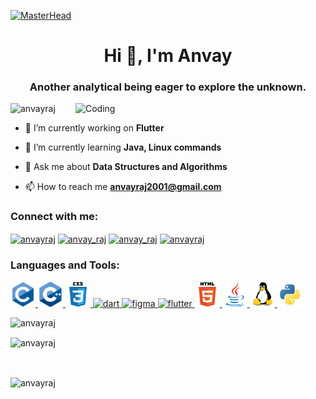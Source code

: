 [![MasterHead](https://img.freepik.com/free-vector/night-ocean-landscape-full-moon-stars-shine_107791-7397.jpg?t=st=1657647845~exp=1657648445~hmac=99dc4e94c1dce561e47c2c03889e770d0f22cb400fb4c77404e2997b34005a81&w=1060)](https://www.linkedin.com/in/anvayraj/)
<h1 align="center">Hi 👋, I'm Anvay</h1>
<h3 align="center">Another analytical being eager to explore the unknown.</h3>
<img align="right" alt="Coding" width="400" src="https://media3.giphy.com/media/qgQUggAC3Pfv687qPC/giphy.gif">

<p align="left"> <img src="https://komarev.com/ghpvc/?username=anvayraj&label=Profile%20views&color=0e75b6&style=flat" alt="anvayraj" /> </p>

- 🔭 I’m currently working on **Flutter**

- 🌱 I’m currently learning **Java, Linux commands**

- 💬 Ask me about **Data Structures and Algorithms**

- 📫 How to reach me **anvayraj2001@gmail.com**

<h3 align="left">Connect with me:</h3>
<p align="left">
<a href="https://linkedin.com/in/anvayraj" target="blank"><img align="center" src="https://raw.githubusercontent.com/rahuldkjain/github-profile-readme-generator/master/src/images/icons/Social/linked-in-alt.svg" alt="anvayraj" height="30" width="40" /></a>
<a href="https://www.codechef.com/users/anvay_raj" target="blank"><img align="center" src="https://cdn.jsdelivr.net/npm/simple-icons@3.1.0/icons/codechef.svg" alt="anvay_raj" height="30" width="40" /></a>
<a href="https://codeforces.com/profile/anvay_raj" target="blank"><img align="center" src="https://raw.githubusercontent.com/rahuldkjain/github-profile-readme-generator/master/src/images/icons/Social/codeforces.svg" alt="anvay_raj" height="30" width="40" /></a>
<a href="https://www.leetcode.com/anvayraj" target="blank"><img align="center" src="https://raw.githubusercontent.com/rahuldkjain/github-profile-readme-generator/master/src/images/icons/Social/leet-code.svg" alt="anvayraj" height="30" width="40" /></a>
</p>

<h3 align="left">Languages and Tools:</h3>
<p align="left"> <a href="https://www.cprogramming.com/" target="_blank" rel="noreferrer"> <img src="https://raw.githubusercontent.com/devicons/devicon/master/icons/c/c-original.svg" alt="c" width="40" height="40"/> </a> <a href="https://www.w3schools.com/cpp/" target="_blank" rel="noreferrer"> <img src="https://raw.githubusercontent.com/devicons/devicon/master/icons/cplusplus/cplusplus-original.svg" alt="cplusplus" width="40" height="40"/> </a> <a href="https://www.w3schools.com/css/" target="_blank" rel="noreferrer"> <img src="https://raw.githubusercontent.com/devicons/devicon/master/icons/css3/css3-original-wordmark.svg" alt="css3" width="40" height="40"/> </a> <a href="https://dart.dev" target="_blank" rel="noreferrer"> <img src="https://www.vectorlogo.zone/logos/dartlang/dartlang-icon.svg" alt="dart" width="40" height="40"/> </a> <a href="https://www.figma.com/" target="_blank" rel="noreferrer"> <img src="https://www.vectorlogo.zone/logos/figma/figma-icon.svg" alt="figma" width="40" height="40"/> </a> <a href="https://flutter.dev" target="_blank" rel="noreferrer"> <img src="https://www.vectorlogo.zone/logos/flutterio/flutterio-icon.svg" alt="flutter" width="40" height="40"/> </a> <a href="https://www.w3.org/html/" target="_blank" rel="noreferrer"> <img src="https://raw.githubusercontent.com/devicons/devicon/master/icons/html5/html5-original-wordmark.svg" alt="html5" width="40" height="40"/> </a> <a href="https://www.java.com" target="_blank" rel="noreferrer"> <img src="https://raw.githubusercontent.com/devicons/devicon/master/icons/java/java-original.svg" alt="java" width="40" height="40"/> </a> <a href="https://www.linux.org/" target="_blank" rel="noreferrer"> <img src="https://raw.githubusercontent.com/devicons/devicon/master/icons/linux/linux-original.svg" alt="linux" width="40" height="40"/> </a> <a href="https://www.python.org" target="_blank" rel="noreferrer"> <img src="https://raw.githubusercontent.com/devicons/devicon/master/icons/python/python-original.svg" alt="python" width="40" height="40"/> </a> </p>

<p><img align="left" src="https://github-readme-stats.vercel.app/api/top-langs?username=anvayraj&show_icons=true&locale=en&layout=compact" alt="anvayraj" /></p>
<br>
<p><img align="center" src="https://github-readme-stats.vercel.app/api?username=anvayraj&show_icons=true&locale=en" alt="anvayraj" /></p>
<br>
<p><img align="center" src="https://github-readme-streak-stats.herokuapp.com/?user=anvayraj&" alt="anvayraj" /></p>
